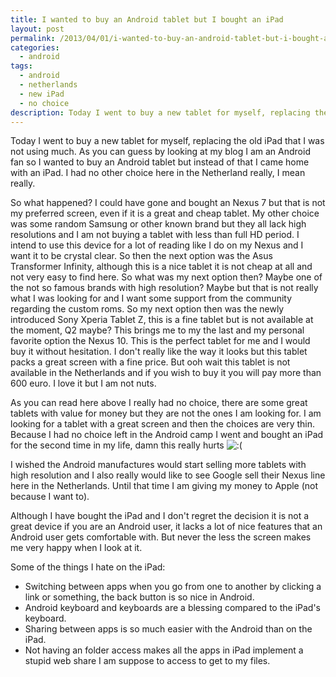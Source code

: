 ```yaml
---
title: I wanted to buy an Android tablet but I bought an iPad
layout: post
permalink: /2013/04/01/i-wanted-to-buy-an-android-tablet-but-i-bought-an-ipad/
categories:
  - android
tags:
  - android
  - netherlands
  - new iPad
  - no choice
description: Today I went to buy a new tablet for myself, replacing the old iPad that I was not using much. As you can guess by looking at my blog I am an Android fan so I wanted to buy an Android tablet but instead of that I came home with an iPad. I had no other choice here in the Netherland really, I mean really.
---
```

Today I went to buy a new tablet for myself, replacing the old iPad that I was not using much. As you can guess by looking at my blog I am an Android fan so I wanted to buy an Android tablet but instead of that I came home with an iPad. I had no other choice here in the Netherland really, I mean really.

So what happened? I could have gone and bought an Nexus 7 but that is not my preferred screen, even if it is a great and cheap tablet. My other choice was some random Samsung or other known brand but they all lack high resolutions and I am not buying a tablet with less than full HD period. I intend to use this device for a lot of reading like I do on my Nexus and I want it to be crystal clear. So then the next option was the Asus Transformer Infinity, although this is a nice tablet it is not cheap at all and not very easy to find here. So what was my next option then? Maybe one of the not so famous brands with high resolution? Maybe but that is not really what I was looking for and I want some support from the community regarding the custom roms. So my next option then was the newly introduced Sony Xperia Tablet Z, this is a fine tablet but is not available at the moment, Q2 maybe? This brings me to my the last and my personal favorite option the Nexus 10. This is the perfect tablet for me and I would buy it without hesitation. I don't really like the way it looks but this tablet packs a great screen with a fine price. But ooh wait this tablet is not available in the Netherlands and if you wish to buy it you will pay more than 600 euro. I love it but I am not nuts.

As you can read here above I really had no choice, there are some great tablets with value for money but they are not the ones I am looking for. I am looking for a tablet with a great screen and then the choices are very thin. Because I had no choice left in the Android camp I went and bought an iPad for the second time in my life, damn this really hurts <img src='http://blog.coralic.nl/wp-includes/images/smilies/icon_sad.gif' alt=':(' class='wp-smiley' /> 

I wished the Android manufactures would start selling more tablets with high resolution and I also really would like to see Google sell their Nexus line here in the Netherlands. Until that time I am giving my money to Apple (not because I want to).

Although I have bought the iPad and I don't regret the decision it is not a great device if you are an Android user, it lacks a lot of nice features that an Android user gets comfortable with. But never the less the screen makes me very happy when I look at it.

Some of the things I hate on the iPad:

  * Switching between apps when you go from one to another by clicking a link or something, the back button is so nice in Android.
  * Android keyboard and keyboards are a blessing compared to the iPad's keyboard.
  * Sharing between apps is so much easier with the Android than on the iPad.
  * Not having an folder access makes all the apps in iPad implement a stupid web share I am suppose to access to get to my files. </ul>